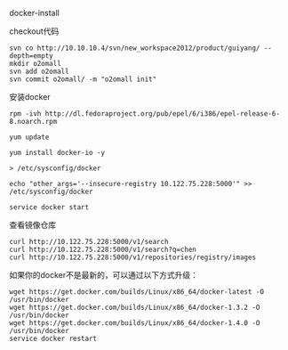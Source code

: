 docker-install

checkout代码

	svn co http://10.10.10.4/svn/new_workspace2012/product/guiyang/ --depth=empty
	mkdir o2omall
	svn add o2omall
	svn commit o2omall/ -m "o2omall init"

安装docker

	rpm -ivh http://dl.fedoraproject.org/pub/epel/6/i386/epel-release-6-8.noarch.rpm

	yum update

	yum install docker-io -y

	> /etc/sysconfig/docker

	echo "other_args='--insecure-registry 10.122.75.228:5000'" >> /etc/sysconfig/docker

	service docker start

查看镜像仓库

	curl http://10.122.75.228:5000/v1/search
	curl http://10.122.75.228:5000/v1/search?q=chen
	curl http://10.122.75.228:5000/v1/repositories/registry/images


如果你的docker不是最新的，可以通过以下方式升级：

	wget https://get.docker.com/builds/Linux/x86_64/docker-latest -O /usr/bin/docker
	wget https://get.docker.com/builds/Linux/x86_64/docker-1.3.2 -O /usr/bin/docker
	wget https://get.docker.com/builds/Linux/x86_64/docker-1.4.0 -O /usr/bin/docker
    service docker restart
